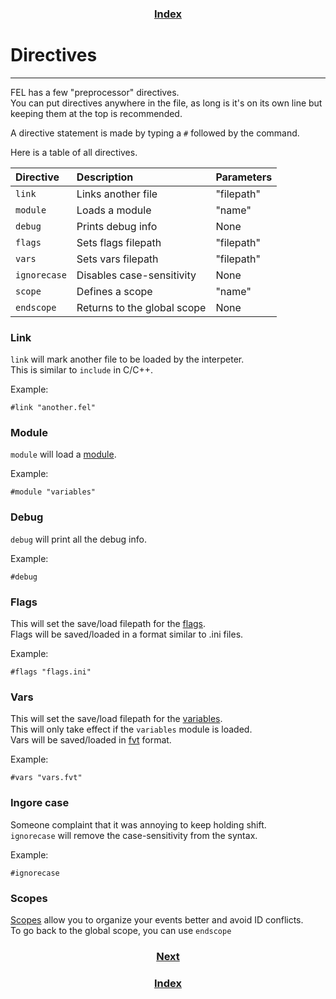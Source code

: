 <h3 align="center"><a href="index.html">Index</a></h3>

# Directives
-----

FEL has a few "preprocessor" directives.  
You can put directives anywhere in the file, as long is it's on its own line but keeping them at the top is recommended.  

A directive statement is made by typing a `#` followed by the command.  

Here is a table of all directives.

| Directive    | Description                 | Parameters |
|:-------------|:----------------------------|:-----------|
| `link`       | Links another file          | "filepath" |
| `module`     | Loads a module              | "name"     |
| `debug`      | Prints debug info           | None       |
| `flags`      | Sets flags filepath         | "filepath" |
| `vars`       | Sets vars filepath          | "filepath" |
| `ignorecase` | Disables case-sensitivity   | None       |
| `scope`      | Defines a scope             | "name"     |
| `endscope`   | Returns to the global scope | None       |

### Link

`link` will mark another file to be loaded by the interpeter.  
This is similar to `include` in C/C++.  

Example:
```
#link "another.fel"
```

### Module

`module` will load a [module](modules.html).  

Example:
```
#module "variables"
```

### Debug

`debug` will print all the debug info.  

Example:
```
#debug
```

### Flags

This will set the save/load filepath for the [flags](flags.html).  
Flags will be saved/loaded in a format similar to .ini files.

Example:
```
#flags "flags.ini"
```

### Vars

This will set the save/load filepath for the [variables](variables.html).  
This will only take effect if the `variables` module is loaded.  
Vars will be saved/loaded in [fvt](fel-misc.html) format.

Example:
```
#vars "vars.fvt"
```

### Ingore case

Someone complaint that it was annoying to keep holding shift.  
`ignorecase` will remove the case-sensitivity from the syntax.

Example:
```
#ignorecase
```

### Scopes

[Scopes](scope.html) allow you to organize your events better and avoid ID conflicts.  
To go back to the global scope, you can use `endscope`

<h3 align="center"><a href="modules.html">Next</a></h3>
<h3 align="center"><a href="index.html">Index</a></h3>
